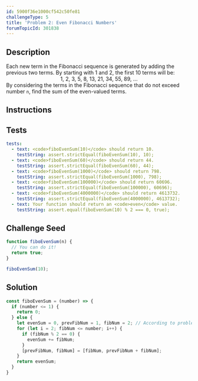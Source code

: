 ```yaml
---
id: 5900f36e1000cf542c50fe81
challengeType: 5
title: 'Problem 2: Even Fibonacci Numbers'
forumTopicId: 301838
---
```


## Description
<section id='description'>
Each new term in the Fibonacci sequence is generated by adding the previous two terms. By starting with 1 and 2, the first 10 terms will be:
<div style='text-align: center;'>1, 2, 3, 5, 8, 13, 21, 34, 55, 89, ...</div>
By considering the terms in the Fibonacci sequence that do not exceed number <code>n</code>, find the sum of the even-valued terms.
</section>

## Instructions
<section id='instructions'>

</section>

## Tests
<section id='tests'>

```yml
tests:
  - text: <code>fiboEvenSum(10)</code> should return 10.
    testString: assert.strictEqual(fiboEvenSum(10), 10);
  - text: <code>fiboEvenSum(60)</code> should return 44.
    testString: assert.strictEqual(fiboEvenSum(60), 44);
  - text: <code>fiboEvenSum(1000)</code> should return 798.
    testString: assert.strictEqual(fiboEvenSum(1000), 798);
  - text: <code>fiboEvenSum(100000)</code> should return 60696.
    testString: assert.strictEqual(fiboEvenSum(100000), 60696);
  - text: <code>fiboEvenSum(4000000)</code> should return 4613732.
    testString: assert.strictEqual(fiboEvenSum(4000000), 4613732);
  - text: Your function should return an <code>even</code> value.
    testString: assert.equal(fiboEvenSum(10) % 2 === 0, true);

```

</section>

## Challenge Seed
<section id='challengeSeed'>

<div id='js-seed'>

```js
function fiboEvenSum(n) {
  // You can do it!
  return true;
}

fiboEvenSum(10);
```

</div>



</section>

## Solution
<section id='solution'>


```js
const fiboEvenSum = (number) => {
  if (number <= 1) {
    return 0;
  } else {
    let evenSum = 0, prevFibNum = 1, fibNum = 2; // According to problem description our Fibonacci series starts with 1, 2
    for (let i = 2; fibNum <= number; i++) {
      if (fibNum % 2 == 0) {
        evenSum += fibNum;
      }
      [prevFibNum, fibNum] = [fibNum, prevFibNum + fibNum];
    }
    return evenSum;
  }
}
```

</section>
